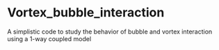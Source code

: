 # Vortex_bubble_interaction
A simplistic code to study the behavior of bubble and vortex interaction using a 1-way coupled model
